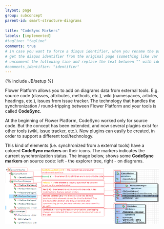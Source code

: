 ```yaml
---
layout: page
group: subconcept
parent-id: smart-structure-diagrams

title: "CodeSync Markers"
labels: [implemented]
#tagline: "tagline"
comments: true
# in case you want to force a disqus identifier, when you rename the page
# get the disqus identifier from the original page (something like var disqus_identifier = 'ident';),
# uncomment the following line and replace the text between "" with ident
#comments_identifier: "identifier"
---
```

{% include JB/setup %}

Flower Platform allows you to add on diagrams data from external tools. E.g. source code (classes, attributes, methods, etc.), wiki (namespaces, articles, headings, etc.), issues from issue tracker. The technology that handles the synchronization / round-tripping between Flower Platform and your tools is called **CodeSync**.

<div class="alert alert-info">
At the beginning of Flower Platform, CodeSync worked only for source code. But the concept has been extended, and now several plugins exist for other tools (wiki, issue tracker, etc.). New plugins can easily be created, in order to support a different tool/technology.
</div>

This kind of elements (i.e. synchronized from a external tools) have a colored **CodeSync markers** on their icons. The markers indicates the current synchronization status. The image below, shows some **CodeSync markers** on source code: left - the explorer tree, right - on diagrams. 

<p class="text-center">
<img class="img-polaroid" src="smart-structure-diagrams-codesync-markers.png"/>
</p>